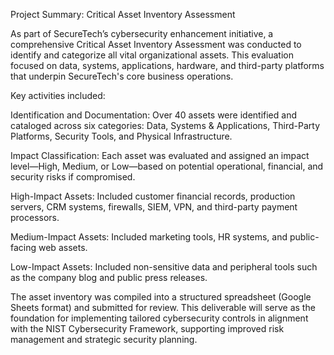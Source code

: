 Project Summary: Critical Asset Inventory Assessment

As part of SecureTech’s cybersecurity enhancement initiative, a comprehensive Critical Asset Inventory Assessment was conducted to identify and categorize all vital organizational assets. This evaluation focused on data, systems, applications, hardware, and third-party platforms that underpin SecureTech's core business operations.

Key activities included:


Identification and Documentation: Over 40 assets were identified and cataloged across six categories: Data, Systems & Applications, Third-Party Platforms, Security Tools, and Physical Infrastructure.


Impact Classification: Each asset was evaluated and assigned an impact level—High, Medium, or Low—based on potential operational, financial, and security risks if compromised.

High-Impact Assets: Included customer financial records, production servers, CRM systems, firewalls, SIEM, VPN, and third-party payment processors.

Medium-Impact Assets: Included marketing tools, HR systems, and public-facing web assets.

Low-Impact Assets: Included non-sensitive data and peripheral tools such as the company blog and public press releases.


The asset inventory was compiled into a structured spreadsheet (Google Sheets format) and submitted for review. This deliverable will serve as the foundation for implementing tailored cybersecurity controls in alignment with the NIST Cybersecurity Framework, supporting improved risk management and strategic security planning.
